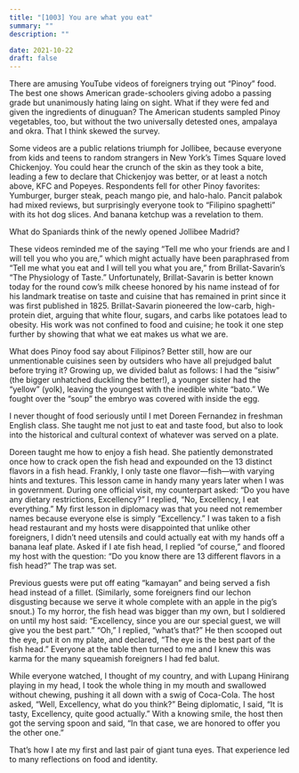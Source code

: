 ```yaml
---
title: "[1003] You are what you eat"
summary: ""
description: ""

date: 2021-10-22
draft: false
---
```


There are amusing YouTube videos of foreigners trying out “Pinoy” food. The best one shows American grade-schoolers giving adobo a passing grade but unanimously hating laing on sight. What if they were fed and given the ingredients of dinuguan? The American students sampled Pinoy vegetables, too, but without the two universally detested ones, ampalaya and okra. That I think skewed the survey.

Some videos are a public relations triumph for Jollibee, because everyone from kids and teens to random strangers in New York’s Times Square loved Chickenjoy. You could hear the crunch of the skin as they took a bite, leading a few to declare that Chickenjoy was better, or at least a notch above, KFC and Popeyes. Respondents fell for other Pinoy favorites: Yumburger, burger steak, peach mango pie, and halo-halo. Pancit palabok had mixed reviews, but surprisingly everyone took to “Filipino spaghetti” with its hot dog slices. And banana ketchup was a revelation to them.

What do Spaniards think of the newly opened Jollibee Madrid?

These videos reminded me of the saying “Tell me who your friends are and I will tell you who you are,” which might actually have been paraphrased from “Tell me what you eat and I will tell you what you are,” from Brillat-Savarin’s “The Physiology of Taste.” Unfortunately, Brillat-Savarin is better known today for the round cow’s milk cheese honored by his name instead of for his landmark treatise on taste and cuisine that has remained in print since it was first published in 1825. Brillat-Savarin pioneered the low-carb, high-protein diet, arguing that white flour, sugars, and carbs like potatoes lead to obesity. His work was not confined to food and cuisine; he took it one step further by showing that what we eat makes us what we are.

What does Pinoy food say about Filipinos? Better still, how are our unmentionable cuisines seen by outsiders who have all prejudged balut before trying it? Growing up, we divided balut as follows: I had the “sisiw” (the bigger unhatched duckling the better!), a younger sister had the “yellow” (yolk), leaving the youngest with the inedible white “bato.” We fought over the “soup” the embryo was covered with inside the egg.

I never thought of food seriously until I met Doreen Fernandez in freshman English class. She taught me not just to eat and taste food, but also to look into the historical and cultural context of whatever was served on a plate.

Doreen taught me how to enjoy a fish head. She patiently demonstrated once how to crack open the fish head and expounded on the 13 distinct flavors in a fish head. Frankly, I only taste one flavor—fish—with varying hints and textures. This lesson came in handy many years later when I was in government. During one official visit, my counterpart asked: “Do you have any dietary restrictions, Excellency?” I replied, “No, Excellency, I eat everything.” My first lesson in diplomacy was that you need not remember names because everyone else is simply “Excellency.” I was taken to a fish head restaurant and my hosts were disappointed that unlike other foreigners, I didn’t need utensils and could actually eat with my hands off a banana leaf plate. Asked if I ate fish head, I replied “of course,” and floored my host with the question: “Do you know there are 13 different flavors in a fish head?” The trap was set.

Previous guests were put off eating “kamayan” and being served a fish head instead of a fillet. (Similarly, some foreigners find our lechon disgusting because we serve it whole complete with an apple in the pig’s snout.) To my horror, the fish head was bigger than my own, but I soldiered on until my host said: “Excellency, since you are our special guest, we will give you the best part.” “Oh,” I replied, “what’s that?” He then scooped out the eye, put it on my plate, and declared, “The eye is the best part of the fish head.” Everyone at the table then turned to me and I knew this was karma for the many squeamish foreigners I had fed balut.

While everyone watched, I thought of my country, and with Lupang Hinirang playing in my head, I took the whole thing in my mouth and swallowed without chewing, pushing it all down with a swig of Coca-Cola. The host asked, “Well, Excellency, what do you think?” Being diplomatic, I said, “It is tasty, Excellency, quite good actually.” With a knowing smile, the host then got the serving spoon and said, “In that case, we are honored to offer you the other one.”

That’s how I ate my first and last pair of giant tuna eyes. That experience led to many reflections on food and identity.
